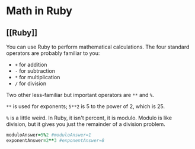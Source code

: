 # Math in Ruby
[[Ruby]]
---

You can use Ruby to perform mathematical calculations. The four standard operators are probably familiar to you:

-   `+` for addition
-   `-` for subtraction
-   `*` for multiplication
-   `/` for division

Two other less-familiar but important operators are `**` and `%`.

`**` is used for exponents; `5**2` is 5 to the power of 2, which is 25.

`%` is a little weird. In Ruby, it isn't percent, it is modulo. Modulo is like division, but it gives you just the remainder of a division problem.

```ruby
moduloAnswer=5%2 #moduloAnswer=1
exponentAnswer=2**3 #exponentAnswer=8
```